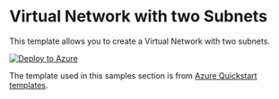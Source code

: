 # Virtual Network with two Subnets

This template allows you to create a Virtual Network with two subnets.

[![Deploy to Azure](https://aka.ms/deploytoazurebutton)](https://portal.azure.com/#create/Microsoft.Template/uri/https%3A%2F%2Fraw.githubusercontent.com%2Fdupuyjs%2FAzPester%2Fmain%2FSamples%2Fnetwork%2Fvnet-two-subnets%2Farm%2Fazuredeploy.json)

The template used in this samples section is from [Azure Quickstart templates](https://github.com/Azure/azure-quickstart-templates/blob/master/quickstarts/microsoft.network/vnet-two-subnets/azuredeploy.json).
